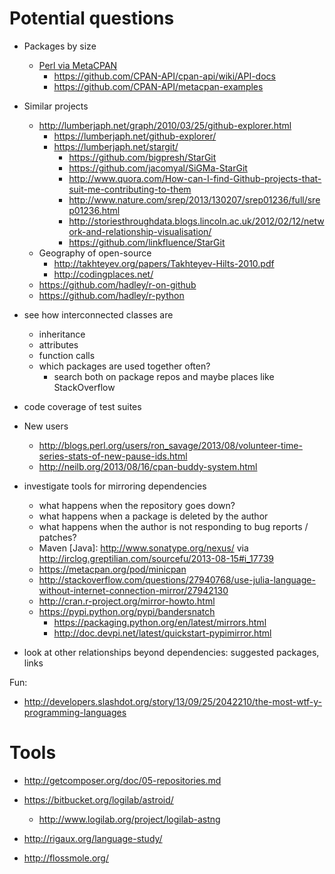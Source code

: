 Potential questions
===================

- Packages by size
  - [Perl via MetaCPAN](http://explorer.metacpan.org/?url=%2Frelease%2F_search%3Fq%3Dstatus%3Alatest%26sort%3Dstat.size%3Adesc%26fields%3Dname%2Cstat.size%2Cdate%26size%3D100&content=)
    - https://github.com/CPAN-API/cpan-api/wiki/API-docs
    - https://github.com/CPAN-API/metacpan-examples

- Similar projects
  - http://lumberjaph.net/graph/2010/03/25/github-explorer.html
    - https://lumberjaph.net/github-explorer/
    - https://lumberjaph.net/stargit/
      - https://github.com/bigpresh/StarGit
      - https://github.com/jacomyal/SiGMa-StarGit
      - http://www.quora.com/How-can-I-find-Github-projects-that-suit-me-contributing-to-them
      - http://www.nature.com/srep/2013/130207/srep01236/full/srep01236.html
      - http://storiesthroughdata.blogs.lincoln.ac.uk/2012/02/12/network-and-relationship-visualisation/
      - https://github.com/linkfluence/StarGit
  - Geography of open-source
    - http://takhteyev.org/papers/Takhteyev-Hilts-2010.pdf
    - http://codingplaces.net/
  - https://github.com/hadley/r-on-github
  - https://github.com/hadley/r-python

- see how interconnected classes are
  - inheritance
  - attributes
  - function calls
  - which packages are used together often?
    - search both on package repos and maybe places like StackOverflow

- code coverage of test suites

- New users
  - <http://blogs.perl.org/users/ron_savage/2013/08/volunteer-time-series-stats-of-new-pause-ids.html>
  - <http://neilb.org/2013/08/16/cpan-buddy-system.html>


- investigate tools for mirroring dependencies
  - what happens when the repository goes down?
  - what happens when a package is deleted by the author
  - what happens when the author is not responding to bug reports / patches?
  - Maven [Java]: <http://www.sonatype.org/nexus/> via <http://irclog.greptilian.com/sourcefu/2013-08-15#i_17739>
  - https://metacpan.org/pod/minicpan
  - http://stackoverflow.com/questions/27940768/use-julia-language-without-internet-connection-mirror/27942130
  - http://cran.r-project.org/mirror-howto.html
  - https://pypi.python.org/pypi/bandersnatch
    - https://packaging.python.org/en/latest/mirrors.html
    - http://doc.devpi.net/latest/quickstart-pypimirror.html

- look at other relationships beyond dependencies: suggested packages,  links

Fun:

- <http://developers.slashdot.org/story/13/09/25/2042210/the-most-wtf-y-programming-languages>

Tools
=====

* http://getcomposer.org/doc/05-repositories.md

* https://bitbucket.org/logilab/astroid/
  * http://www.logilab.org/project/logilab-astng

* http://rigaux.org/language-study/

* http://flossmole.org/
